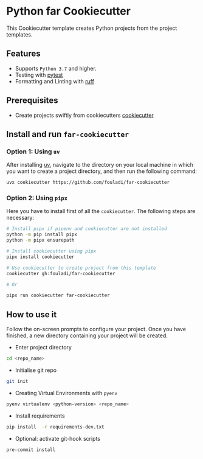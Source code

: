 # Python far Cookiecutter

This Cookiecutter template creates Python projects from the project
templates.

## Features

* Supports `Python 3.7` and higher.
* Testing with [pytest](https://docs.pytest.org/en/latest/)
* Formatting and Linting with [ruff](https://github.com/astral-sh/ruff)

## Prerequisites

* Create projects swiftly from cookiecutters [cookiecutter](https://github.com/cookiecutter/cookiecutter)

## Install and run `far-cookiecutter`

### Option 1: Using `uv`

After installing [uv](https://github.com/astral-sh/uv), navigate to the
directory on your local machine in which you want to create a project
directory, and then run the following command:

```sh
uvx cookiecutter https://github.com/fouladi/far-cookiecutter
```

### Option 2: Using `pipx`

Here you have to install first of all the `cookiecutter`. The following
steps are necessary:

```sh
# Install pipx if pipenv and cookiecutter are not installed
python -m pip install pipx
python -m pipx ensurepath

# Install cookiecutter using pipx
pipx install cookiecutter

# Use cookiecutter to create project from this template
cookiecutter gh:fouladi/far-cookiecutter

# Or

pipx run cookiecutter far-cookiecutter
```

## How to use it

Follow the on-screen prompts to configure your project. Once you have
finished, a new directory containing your project will be created.

* Enter project directory

```sh
cd <repo_name>
```

* Initialise git repo

```sh
git init
```

* Creating Virtual Environments with `pyenv`

```sh
pyenv virtualenv <python-version> <repo_name>
```

* Install requirements

```sh
pip install  -r requirements-dev.txt
```

* Optional: activate git-hook scripts

```sh
pre-commit install
```
